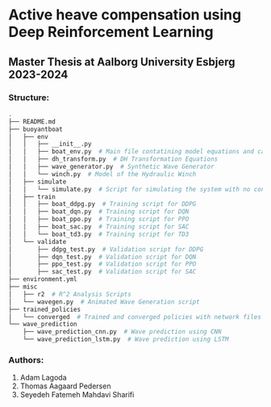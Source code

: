 # Active heave compensation using Deep Reinforcement Learning
## Master Thesis at Aalborg University Esbjerg 2023-2024

### Structure:
```bash
.
├── README.md
├── buoyantboat
│   ├── env
│   │   ├── __init__.py
│   │   ├── boat_env.py  # Main file contatining model equations and calulcations
│   │   ├── dh_transform.py  # DH Transformation Equations
│   │   ├── wave_generator.py  # Synthetic Wave Generator
│   │   └── winch.py  # Model of the Hydraulic Winch
│   ├── simulate
│   │   └── simulate.py  # Script for simulating the system with no control input
│   ├── train
│   │   ├── boat_ddpg.py  # Training script for DDPG
│   │   ├── boat_dqn.py  # Training script for DQN
│   │   ├── boat_ppo.py  # Training script for PPO
│   │   ├── boat_sac.py  # Training script for SAC
│   │   └── boat_td3.py  # Training script for TD3
│   └── validate
│       ├── ddpg_test.py  # Validation script for DDPG
│       ├── dqn_test.py  # Validation script for DQN
│       ├── ppo_test.py  # Validation script for PPO
│       ├── sac_test.py  # Validation script for SAC
├── environment.yml
├── misc
│   ├── r2  # R^2 Analysis Scripts
│   └── wavegen.py  # Animated Wave Generation script
├── trained_policies
│   └── converged  # Trained and converged policies with network files and logs
└── wave_prediction
    ├── wave_prediction_cnn.py  # Wave prediction using CNN
    └── wave_prediction_lstm.py  # Wave prediction using LSTM
```

### Authors:
1.  Adam Lagoda
2.  Thomas Aagaard Pedersen
3.  Seyedeh Fatemeh Mahdavi Sharifi


